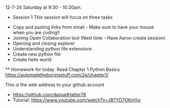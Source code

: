 
 12-7-24 Saturday at 9:30 - 10:30am. 

- Session 1 
This session will focus on three tasks
* Copy and pasting links from email - Make sure to have your mouse when you are coding!!
* Joining Open Collaboration tool (Next time - Have Aaron create session) 
* Opening and closing explorer
* Understanding python file extensions
* Create new python file
* Create hello world

** Homework for today: Read Chapter 1.Python Basics https://automatetheboringstuff.com/2e/chapter1/

 This is the web address to your github account
- https://github.com/damadHatter78 
- Tutorial: https://www.youtube.com/watch?v=JB7YD7OKm5g